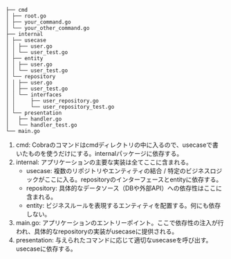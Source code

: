 ```
├── cmd
│ ├── root.go
│ ├── your_command.go
│ └── your_other_command.go
├── internal
│ ├── usecase
│ │ ├── user.go
│ │ └── user_test.go
│ ├── entity
│ │ ├── user.go
│ │ └── user_test.go
│ └── repository
│ │ ├── user.go
│ │ ├── user_test.go
│ │ └── interfaces
│ │     ├── user_repository.go
│ │     └── user_repository_test.go
│ └── presentation
│   ├── handler.go
│   └── handler_test.go
└── main.go
```

1. cmd: Cobraのコマンドはcmdディレクトリの中に入るので、usecaseで書いたものを使うだけにする。internalパッケージに依存する。
2. internal: アプリケーションの主要な実装は全てここに含まれる。
   - usecase: 複数のリポジトリやエンティティの結合 / 特定のビジネスロジックがここに入る。repositoryのインターフェースとentityに依存する。
   - repository: 具体的なデータソース（DBや外部API）への依存性はここに含まれる。
   - entity: ビジネスルールを表現するエンティティを配置する。何にも依存しない。
3. main.go: アプリケーションのエントリーポイント。ここで依存性の注入が行われ、具体的なrepositoryの実装がusecaseに提供される。
4. presentation: 与えられたコマンドに応じて適切なusecaseを呼び出す。usecaseに依存する。
